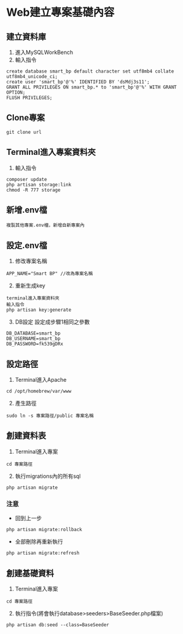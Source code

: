 # Web建立專案基礎內容


## 建立資料庫
1. 進入MySQLWorkBench
2. 輸入指令
```
create database smart_bp default character set utf8mb4 collate utf8mb4_unicode_ci;
create user 'smart_bp'@'%' IDENTIFIED BY 'dsMdj3s11';
GRANT ALL PRIVILEGES ON smart_bp.* to 'smart_bp'@'%' WITH GRANT OPTION;
FLUSH PRIVILEGES;
```


## Clone專案
```
git clone url
```
## Terminal進入專案資料夾
1. 輸入指令
```
composer update
php artisan storage:link
chmod -R 777 storage
```


## 新增.env檔
```
複製其他專案.env檔，新增自新專案內
```

## 設定.env檔
1. 修改專案名稱
```
APP_NAME="Smart BP" //改為專案名稱
```
2. 重新生成key
```
terminal進入專案資料夾 
輸入指令
php artisan key:generate
```
3. DB設定
設定成步驟1相同之參數
```
DB_DATABASE=smart_bp
DB_USERNAME=smart_bp
DB_PASSWORD=fk539gDRx
```

## 設定路徑
1. Terminal進入Apache
```
cd /opt/homebrew/var/www
```
2. 產生路徑
```
sudo ln -s 專案路徑/public 專案名稱
```

## 創建資料表
1. Terminal進入專案
```
cd 專案路徑
```
2. 執行migrations內的所有sql
```
php artisan migrate
```
### 注意
* 回到上一步
```
php artisan migrate:rollback
```
* 全部刪除再重新執行
```
php artisan migrate:refresh
```
## 創建基礎資料
1. Terminal進入專案
```
cd 專案路徑
```
2. 執行指令(將會執行database>seeders>BaseSeeder.php檔案)
```
php artisan db:seed --class=BaseSeeder
```